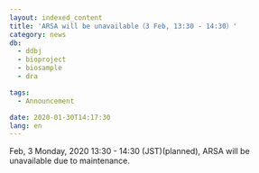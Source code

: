```yaml
---
layout: indexed_content
title: 'ARSA will be unavailable（3 Feb, 13:30 - 14:30）'
category: news
db:
  - ddbj
  - bioproject
  - biosample
  - dra

tags:
  - Announcement

date: 2020-01-30T14:17:30
lang: en
---
```


Feb, 3 Monday, 2020 13:30 - 14:30 (JST)(planned), ARSA will be unavailable due to maintenance.
